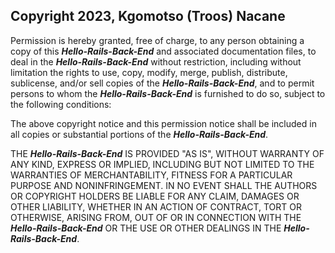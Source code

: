 ## Copyright 2023, Kgomotso (Troos) Nacane

Permission is hereby granted, free of charge, to any person obtaining a copy of this ***Hello-Rails-Back-End*** and associated documentation files, to deal in the ***Hello-Rails-Back-End*** without restriction, including without limitation the rights to use, copy, modify, merge, publish, distribute, sublicense, and/or sell copies of the ***Hello-Rails-Back-End***, and to permit persons to whom the ***Hello-Rails-Back-End*** is furnished to do so, subject to the following conditions:

The above copyright notice and this permission notice shall be included in all copies or substantial portions of the ***Hello-Rails-Back-End***.

THE ***Hello-Rails-Back-End*** IS PROVIDED "AS IS", WITHOUT WARRANTY OF ANY KIND, EXPRESS OR IMPLIED, INCLUDING BUT NOT LIMITED TO THE WARRANTIES OF MERCHANTABILITY, FITNESS FOR A PARTICULAR PURPOSE AND NONINFRINGEMENT. IN NO EVENT SHALL THE AUTHORS OR COPYRIGHT HOLDERS BE LIABLE FOR ANY CLAIM, DAMAGES OR OTHER LIABILITY, WHETHER IN AN ACTION OF CONTRACT, TORT OR OTHERWISE, ARISING FROM, OUT OF OR IN CONNECTION WITH THE ***Hello-Rails-Back-End*** OR THE USE OR OTHER DEALINGS IN THE ***Hello-Rails-Back-End***.
